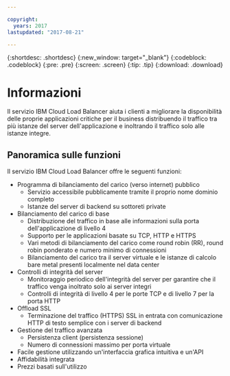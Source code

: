```yaml
---

copyright:
  years: 2017
lastupdated: "2017-08-21"

---
```


{:shortdesc: .shortdesc}
{:new_window: target="_blank"}
{:codeblock: .codeblock}
{:pre: .pre}
{:screen: .screen}
{:tip: .tip}
{:download: .download}

# Informazioni

Il servizio IBM Cloud Load Balancer aiuta i clienti a migliorare la disponibilità delle proprie applicazioni critiche per il business distribuendo il traffico tra più istanze del server dell'applicazione e inoltrando il traffico solo alle istanze integre.

## Panoramica sulle funzioni
Il servizio IBM Cloud Load Balancer offre le seguenti funzioni:

* Programma di bilanciamento del carico (verso internet) pubblico
	* Servizio accessibile pubblicamente tramite il proprio nome dominio completo
	* Istanze del server di backend su sottoreti private
* Bilanciamento del carico di base
	* Distribuzione del traffico in base alle informazioni sulla porta dell'applicazione di livello 4
	* Supporto per le applicazioni basate su TCP, HTTP e HTTPS 
	* Vari metodi di bilanciamento del carico come round robin (RR), round robin ponderato e numero minimo di connessioni
	* Bilanciamento del carico tra il server virtuale e le istanze di calcolo bare metal presenti localmente nel data center
* Controlli di integrità del server
	* Monitoraggio periodico dell'integrità del server per garantire che il traffico venga inoltrato solo ai server integri 
	* Controlli di integrità di livello 4 per le porte TCP e di livello 7 per la porta HTTP 
* Offload SSL
	* Terminazione del traffico (HTTPS) SSL in entrata con comunicazione HTTP di testo semplice con i server di backend
* Gestione del traffico avanzata
	* Persistenza client (persistenza sessione)
	* Numero di connessioni massimo per porta virtuale
* Facile gestione utilizzando un'interfaccia grafica intuitiva e un'API
* Affidabilità integrata 
* Prezzi basati sull'utilizzo 
